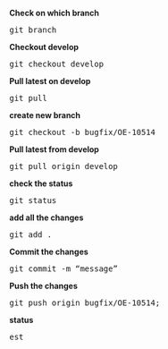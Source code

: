**Check on which branch**

<pre>git branch</pre>

**Checkout develop**

<pre>git checkout develop </pre> 

**Pull latest on develop**

<pre>git pull</pre>

**create new branch**

<pre>git checkout -b bugfix/OE-10514</pre>

**Pull latest from develop**

<pre>git pull origin develop</pre>  

**check the status**

<pre>git status</pre>    

**add all the changes**

<pre>git add . </pre>

**Commit the changes**

<pre>git commit -m “message”</pre>

**Push the changes**

<pre>git push origin bugfix/OE-10514;</pre>  

**status**
<pre>est</pre>
